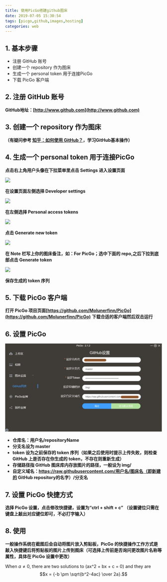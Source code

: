 ```yaml
---
title: 使用PicGo搭建github图床
date: 2019-07-05 15:30:54
tags: [picgo,github,images,hosting]
categories: web
---
```

## 1. 基本步骤
- 注册 GitHub 账号
- 创建一个 repository 作为图床
- 生成一个 personal token 用于连接PicGo
- 下载 PicGo 客户端

<!--more-->
## 2. 注册 GitHub 账号
**GitHub地址：[http://www.github.com](http://www.github.com)**
## 3. 创建一个 repository 作为图床
**（有疑问参考 [知乎：如何使用 GitHub？](https://www.zhihu.com/question/20070065?sort=created)，学习GitHub基本操作）**
## 4. 生成一个 personal token 用于连接PicGo
**点击右上角用户头像在下拉菜单里点击 Settings 进入设置页面**

![](https://i.imgur.com/4qHa2e8.jpg)

**在设置页面左侧选择 Developer settings**

![](https://i.imgur.com/PkjtfIx.jpg)

**在左侧选择 Personal access tokens**

![](https://i.imgur.com/1DV6R5s.jpg)

**点击 Generate new token**

![](https://i.imgur.com/WF597Xq.jpg)

**在 Note 栏写上你的图床备注，如：For PicGo；选中下面的 repo,之后下拉到底部点击 Generate token**

![](https://i.imgur.com/nYJ9j41.jpg)

**保存生成的 token 序列**

## 5. 下载 PicGo 客户端

**打开 PicGo 项目页面[https://github.com/Molunerfinn/PicGo](https://github.com/Molunerfinn/PicGo)**
**下载合适的客户端然后双击运行**
## 6. 设置 PicGo

![](https://raw.githubusercontent.com/cogito0823/photos/master/img/20190704170334.png)

- **仓库名：用户名/repositoryName**
- **分支名设为 master**
- **token 设为之前保存的 token 序列（如果之后使用时提示上传失败，则检查 GitHub 上是否存在你生成的 token，不存在则重新生成）**
- **存储路径指 GitHub 图床库内存放图片的路径，一般设为 img/**
- **自定义域名：https://raw.githubusercontent.com/用户名/图床名（即新建的 GitHub repository的名字）/分支名**

## 7. 设置 PicGo 快捷方式
**选择 PicGo 设置，点击修改快捷键，设置为“ctrl + shift + c” （设置键位只需在键盘上敲出对应键位即可，不必打字输入）**

## 8. 使用

**一般操作系统在截图后会自动将图片放入剪贴板，PicGo 的快捷操作工作方式是敲入快捷键后将剪贴板的图片上传到图床（可选择上传前是否询问更改图片名称等属性，具体在 PicGo 设置中更改）**

When $a \ne 0$, there are two solutions to \(ax^2 + bx + c = 0\) and they are
$$x = {-b \pm \sqrt{b^2-4ac} \over 2a}.$$
